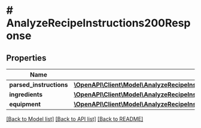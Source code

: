 # # AnalyzeRecipeInstructions200Response

## Properties

Name | Type | Description | Notes
------------ | ------------- | ------------- | -------------
**parsed_instructions** | [**\OpenAPI\Client\Model\AnalyzeRecipeInstructions200ResponseParsedInstructionsInner[]**](AnalyzeRecipeInstructions200ResponseParsedInstructionsInner.md) |  |
**ingredients** | [**\OpenAPI\Client\Model\AnalyzeRecipeInstructions200ResponseIngredientsInner[]**](AnalyzeRecipeInstructions200ResponseIngredientsInner.md) |  |
**equipment** | [**\OpenAPI\Client\Model\AnalyzeRecipeInstructions200ResponseIngredientsInner[]**](AnalyzeRecipeInstructions200ResponseIngredientsInner.md) |  |

[[Back to Model list]](../../README.md#models) [[Back to API list]](../../README.md#endpoints) [[Back to README]](../../README.md)
